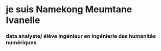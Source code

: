 # je suis Namekong Meumtane Ivanelle 

### data analyste/ élève ingénieur en ingénierie des humanités numériques
